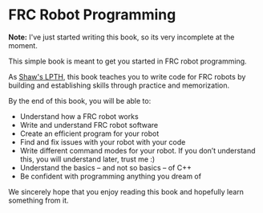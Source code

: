 # FRC Robot Programming

**Note:** I've just started writing this book, so its very incomplete at the moment.

This simple book is meant to get you started in FRC robot programming. 

As [Shaw's LPTH](http://learnpythonthehardway.org), this book teaches you to write code for FRC robots by building and establishing skills through practice and memorization.

By the end of this book, you will be able to:

- Understand how a FRC robot works
- Write and understand FRC robot software
- Create an efficient program for your robot
- Find and fix issues with your robot with your code
- Write different command modes for your robot. If you don’t understand this, you will understand later, trust me :)
- Understand the basics – and not so basics – of C++
- Be confident with programming anything you dream of

We sincerely hope that you enjoy reading this book and hopefully learn something from it.